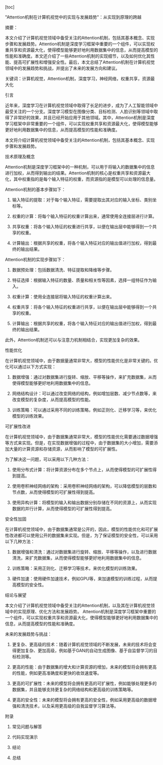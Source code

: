 
[toc]                    
                
                
"Attention机制在计算机视觉中的实现与发展趋势"：从实现到原理的跨越

摘要：

本文介绍了计算机视觉领域中备受关注的Attention机制，包括其基本概念、实现步骤和发展趋势。Attention机制是深度学习框架中重要的一个组件，可以实现权重共享和资源最大化，使得模型能够更好地利用数据集中的信息，从而提高模型的性能和准确度。本文还介绍了一些Attention机制的实现细节，以及如何优化其性能、提高可扩展性和增强安全性。最后，本文总结了Attention机制在计算机视觉领域中的发展趋势和挑战，并提出了未来的发展方向和建议。

关键词：计算机视觉，Attention机制，深度学习，神经网络，权重共享，资源最大化

引言

近年来，深度学习在计算机视觉领域中取得了长足的进步，成为了人工智能领域中最受关注的一个分支。深度学习模型在图像分类、目标检测、人脸识别等领域中取得了非常好的效果，并且已经开始应用于其他领域。其中，Attention机制是深度学习框架中非常重要的一个组件，可以实现权重共享和资源最大化，使得模型能够更好地利用数据集中的信息，从而提高模型的性能和准确度。

本文将介绍计算机视觉领域中备受关注的Attention机制，包括其基本概念、实现步骤和发展趋势。

技术原理及概念

Attention机制是深度学习框架中的一种机制，可以用于将输入的数据集中的信息进行加权，从而得到输出的结果。Attention机制的核心是权重共享和资源最大化，其中权重指的是每个输入特征的权重，而资源指的是模型可以处理的信息量。

Attention机制的基本步骤如下：

1. 输入特征的提取：对于每个输入特征，需要提取出其对应的输入坐标、类别坐标等。

2. 权重的计算：将每个输入特征的权重计算出来，通常使用全连接层进行计算。

3. 共享权重：将各个输入特征的权重进行共享，以便在输出层中能够得到一个共享的权重。

4. 计算输出：根据共享的权重，将各个输入特征对应的输出值进行加权，得到最终的输出结果。

Attention机制的实现步骤如下：

1. 数据预处理：包括数据清洗、特征提取和降维等步骤。

2. 特征选择：根据输入特征的数量、质量和相关性等因素，选择一组特征作为输入。

3. 权重计算：使用全连接层将输入特征的权重计算出来。

4. 权重共享：将各个输入特征的权重进行共享，以便在输出层中能够得到一个共享的权重。

5. 计算输出：根据共享的权重，将各个输入特征对应的输出值进行加权，得到最终的输出结果。

此外，Attention机制还可以与注意力机制相结合，实现更加复杂的效果。

性能优化

在计算机视觉领域中，由于数据量通常非常大，模型的性能优化是非常关键的。优化可以通过以下方式实现：

1. 数据增强：通过对数据集进行旋转、缩放、平移等操作，来扩充数据集，从而使得模型能够更好地利用数据集中的信息。

2. 网络结构设计：可以通过改变网络的结构，例如增加层数、减少节点数等，来改变模型的复杂度，从而提高模型的性能。

3. 训练策略：可以通过采用不同的训练策略，例如正则化、迁移学习等，来优化模型的训练效果。

可扩展性改进

在计算机视觉领域中，由于数据集通常非常大，模型的性能优化需要通过数据增强等方式来实现。但是，在实现数据增强的过程中，由于数据集的大小增加，需要添加大量的计算资源和存储资源，从而影响了模型的可扩展性。

为了解决这一问题，可以采用以下几种方法：

1. 使用分布式计算：将计算资源分布在多个节点上，从而使得模型的可扩展性得到提高。

2. 使用卷积神经网络的架构：采用卷积神经网络的架构，可以降低模型的层数和节点数，从而使得模型的可扩展性得到提高。

3. 使用异构计算：将模型的输入和输出数据分别存储在不同的资源上，从而实现数据的并行计算，从而使得模型的可扩展性得到提高。

安全性加固

在计算机视觉领域中，由于数据集通常是公开的，因此，模型的性能优化和可扩展性改进都可以使用公开的数据集来实现。但是，为了保证模型的安全性，可以采用以下几种方法：

1. 数据增强和清洗：通过对数据集进行旋转、缩放、平移等操作，以及进行数据清洗，来扩充数据集，从而使得模型能够更好地利用数据集中的信息。

2. 训练策略：采用正则化、迁移学习等技术，来优化模型的训练效果。

3. 硬件加速：使用硬件加速技术，例如GPU等，来加速模型的训练过程，从而提高模型的安全性。

结论与展望

本文介绍了计算机视觉领域中备受关注的Attention机制，以及其在计算机视觉领域中的实现原理、优化方法和发展趋势。 Attention机制是深度学习框架中重要的一个组件，可以实现权重共享和资源最大化，使得模型能够更好地利用数据集中的信息，从而提高模型的性能和准确度。

未来的发展趋势与挑战：

1. 更复杂、更高级的技术：随着计算机视觉领域的不断发展，未来的技术将会变得更加复杂、更加高级，例如基于GAN的自动生成图像、基于自监督学习的目标检测等。

2. 更高的性能：由于数据集的增大和计算资源的增加，未来的模型将会拥有更高的性能，例如更高准确度和更快的收敛速度等。

3. 更高的可扩展性：未来的模型将会拥有更高的可扩展性，例如能够处理更多的数据集，并且能够支持更复杂的网络结构和更高级的训练策略等。

4. 更高的安全性：未来的模型将会拥有更高的安全性，例如采用更高级的数据增强和清洗技术，以及采用更高级的自我监督学习算法等。

附录

1. 常见问题与解答

2. 代码实现演示

3. 结论

4. 总结

